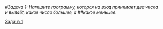 #*Задача 1: Напишите программу, которая на вход принимает два числа и выдаёт, какое число большее, а ##какое меньшее.*

[Задача 1](taask1/Program.cs)


